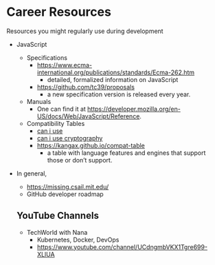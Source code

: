 # Career Resources
Resources you might regularly use during development
- JavaScript 
	- Specifications
		- https://www.ecma-international.org/publications/standards/Ecma-262.htm
			- detailed, formalized information on JavaScript
		- https://github.com/tc39/proposals
			- a new specification version is released every year.
	- Manuals
		- One can find it at https://developer.mozilla.org/en-US/docs/Web/JavaScript/Reference.
	- Compatibility Tables
		- [can i use](https://caniuse.com)
		- [can i use cryptography](https://caniuse.com/cryptography)
		- https://kangax.github.io/compat-table
			- a table with language features and engines that support those or don’t support.
- In general,
	- https://missing.csail.mit.edu/
	- GitHub developer roadmap
	
	## YouTube Channels
	-  TechWorld with Nana 
		-  Kubernetes, Docker, DevOps
		- https://www.youtube.com/channel/UCdngmbVKX1Tgre699-XLlUA
